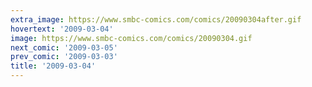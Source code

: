 ```yaml
---
extra_image: https://www.smbc-comics.com/comics/20090304after.gif
hovertext: '2009-03-04'
image: https://www.smbc-comics.com/comics/20090304.gif
next_comic: '2009-03-05'
prev_comic: '2009-03-03'
title: '2009-03-04'
---
```


